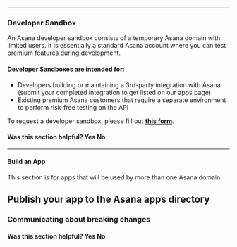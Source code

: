 <hr class="full-line">
<section class="full-section">
<section>

# Developer Sandbox

<span class="description">
An Asana developer sandbox consists of a temporary Asana domain with limited users. It is essentially a standard Asana account where you can test premium features during development.
</span>

#### Developer Sandboxes are intended for:
* Developers building or maintaining a 3rd-party integration with Asana (submit your completed integration to get listed on our apps page)
* Existing premium Asana customers that require a separate environment to perform risk-free testing on the API 

To request a developer sandbox, please fill out **[this form](https://form-beta.asana.com?hash=b9bca5d2a3ff59b9a7f82d29086e2d9bcd0df6fd306aa81bd96a63405d5948db&id=1113032351814260)**.

<div>
  <div class="docs-developer-satisfaction-content">
      <h4>Was this section helpful? <a class="positiveFeedback-DevSatisfaction" style="cursor:pointer;">Yes </a><a class="negativeFeedback-DevSatisfaction" style="cursor:pointer;">No</a></h4>
  </div>
</div>


</select>


<hr>
<section>

# Build an App

<span class="description">
This section is for apps that will be used by more than one Asana domain. 
</span>

## Publish your app to the Asana apps directory

<a name="communication" class="jump-anchor"></a>
### Communicating about breaking changes





<div>
  <div class="docs-developer-satisfaction-content">
      <h4>Was this section helpful? <a class="positiveFeedback-DevSatisfaction" style="cursor:pointer;">Yes </a><a class="negativeFeedback-DevSatisfaction" style="cursor:pointer;">No</a></h4>
  </div>
</div>

</section>
</section>